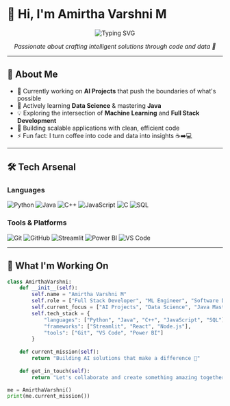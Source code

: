 # 👋 Hi, I'm Amirtha Varshni M

<div align="center">
  <img src="https://readme-typing-svg.herokuapp.com?font=Fira+Code&weight=600&size=28&pause=1000&color=6366F1&center=true&vCenter=true&width=600&lines=Full+Stack+Developer+%F0%9F%92%BB;ML+Engineer+%F0%9F%A4%96;Software+Developer+%F0%9F%9A%80;Building+AI-Powered+Solutions+%E2%9C%A8" alt="Typing SVG" />
</div>

<p align="center">
  <em>Passionate about crafting intelligent solutions through code and data 🌟</em>
</p>

---

## 🚀 About Me

- 🔭 Currently working on **AI Projects** that push the boundaries of what's possible
- 🌱 Actively learning **Data Science** & mastering **Java**
- 💡 Exploring the intersection of **Machine Learning** and **Full Stack Development**
- 🎯 Building scalable applications with clean, efficient code
- ⚡ Fun fact: I turn coffee into code and data into insights ☕➡️💻

---

## 🛠️ Tech Arsenal

### Languages
![Python](https://img.shields.io/badge/Python-3776AB?style=for-the-badge&logo=python&logoColor=white)
![Java](https://img.shields.io/badge/Java-ED8B00?style=for-the-badge&logo=openjdk&logoColor=white)
![C++](https://img.shields.io/badge/C++-00599C?style=for-the-badge&logo=cplusplus&logoColor=white)
![JavaScript](https://img.shields.io/badge/JavaScript-F7DF1E?style=for-the-badge&logo=javascript&logoColor=black)
![C](https://img.shields.io/badge/C-A8B9CC?style=for-the-badge&logo=c&logoColor=black)
![SQL](https://img.shields.io/badge/SQL-4479A1?style=for-the-badge&logo=mysql&logoColor=white)

### Tools & Platforms
![Git](https://img.shields.io/badge/Git-F05032?style=for-the-badge&logo=git&logoColor=white)
![GitHub](https://img.shields.io/badge/GitHub-181717?style=for-the-badge&logo=github&logoColor=white)
![Streamlit](https://img.shields.io/badge/Streamlit-FF4B4B?style=for-the-badge&logo=streamlit&logoColor=white)
![Power BI](https://img.shields.io/badge/Power_BI-F2C811?style=for-the-badge&logo=powerbi&logoColor=black)
![VS Code](https://img.shields.io/badge/VS_Code-007ACC?style=for-the-badge&logo=visualstudiocode&logoColor=white)

---

## 🎯 What I'm Working On
```python
class AmirthaVarshni:
    def __init__(self):
        self.name = "Amirtha Varshni M"
        self.role = ["Full Stack Developer", "ML Engineer", "Software Developer"]
        self.current_focus = ["AI Projects", "Data Science", "Java Mastery"]
        self.tech_stack = {
            "languages": ["Python", "Java", "C++", "JavaScript", "SQL"],
            "frameworks": ["Streamlit", "React", "Node.js"],
            "tools": ["Git", "VS Code", "Power BI"]
        }
    
    def current_mission(self):
        return "Building AI solutions that make a difference 🚀"
    
    def get_in_touch(self):
        return "Let's collaborate and create something amazing together!"

me = AmirthaVarshni()
print(me.current_mission())
